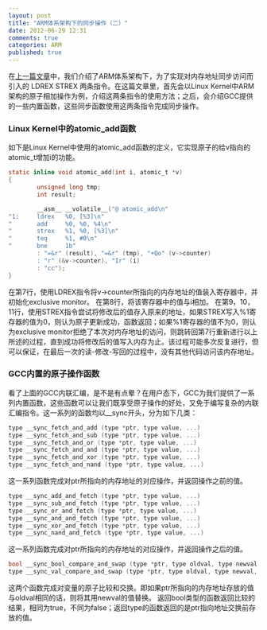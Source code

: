 ```yaml
---
layout: post
title: "ARM体系架构下的同步操作（二）"
date: 2012-06-29 12:31
comments: true
categories: ARM
published: true
---
```

在[上一篇文章](/2012/06/28/synchronization-on-ARM-one "ARM体系架构下的同步操作（一）")中，我们介绍了ARM体系架构下，为了实现对内存地址同步访问而引入的
    LDREX
    STREX
两条指令。在这篇文章里，首先会以Linux Kernel中ARM架构的原子相加操作为例，介绍这两条指令的使用方法；之后，会介绍GCC提供的一些内置函数，这些同步函数使用这两条指令完成同步操作。
### Linux Kernel中的atomic_add函数 ###
如下是Linux Kernel中使用的atomic_add函数的定义，它实现原子的给v指向的atomic_t增加i的功能。
``` c atomic_add
static inline void atomic_add(int i, atomic_t *v)
{
        unsigned long tmp;
        int result;

        __asm__ __volatile__("@ atomic_add\n"
"1:     ldrex   %0, [%3]\n"
"       add     %0, %0, %4\n"
"       strex   %1, %0, [%3]\n"
"       teq     %1, #0\n"
"       bne     1b"
        : "=&r" (result), "=&r" (tmp), "+Qo" (v->counter)
        : "r" (&v->counter), "Ir" (i)
        : "cc");
}
```
在第7行，使用LDREX指令将v->counter所指向的内存地址的值装入寄存器中，并初始化exclusive monitor。
在第8行，将该寄存器中的值与i相加。
在第9，10，11行，使用STREX指令尝试将修改后的值存入原来的地址，如果STREX写入%1寄存器的值为0，则认为原子更新成功，函数返回；如果%1寄存器的值不为0，则认为exclusive monitor拒绝了本次对内存地址的访问，则跳转回第7行重新进行以上所述的过程，直到成功将修改后的值写入内存为止。该过程可能多次反复进行，但可以保证，在最后一次的读-修改-写回的过程中，没有其他代码访问该内存地址。
### GCC内置的原子操作函数 ###
看了上面的GCC内联汇编，是不是有点晕？在用户态下，GCC为我们提供了一系列内置函数，这些函数可以让我们既享受原子操作的好处，又免于编写复杂的内联汇编指令。这一系列的函数均以__sync开头，分为如下几类：
``` c 
type __sync_fetch_and_add (type *ptr, type value, ...)
type __sync_fetch_and_sub (type *ptr, type value, ...)
type __sync_fetch_and_or (type *ptr, type value, ...)
type __sync_fetch_and_and (type *ptr, type value, ...)
type __sync_fetch_and_xor (type *ptr, type value, ...)
type __sync_fetch_and_nand (type *ptr, type value, ...)
```
这一系列函数完成对ptr所指向的内存地址的对应操作，并返回操作之前的值。
``` c
type __sync_add_and_fetch (type *ptr, type value, ...)
type __sync_sub_and_fetch (type *ptr, type value, ...)
type __sync_or_and_fetch (type *ptr, type value, ...)
type __sync_and_and_fetch (type *ptr, type value, ...)
type __sync_xor_and_fetch (type *ptr, type value, ...)
type __sync_nand_and_fetch (type *ptr, type value, ...)
```
这一系列函数完成对ptr所指向的内存地址的对应操作，并返回操作之后的值。
``` c
bool __sync_bool_compare_and_swap (type *ptr, type oldval, type newval, ...)
type __sync_val_compare_and_swap (type *ptr, type oldval, type newval, ...)
```
这两个函数完成对变量的原子比较和交换。即如果ptr所指向的内存地址存放的值与oldval相同的话，则将其用newval的值替换。
返回bool类型的函数返回比较的结果，相同为true，不同为false；返回type的函数返回的是ptr指向地址交换前存放的值。


